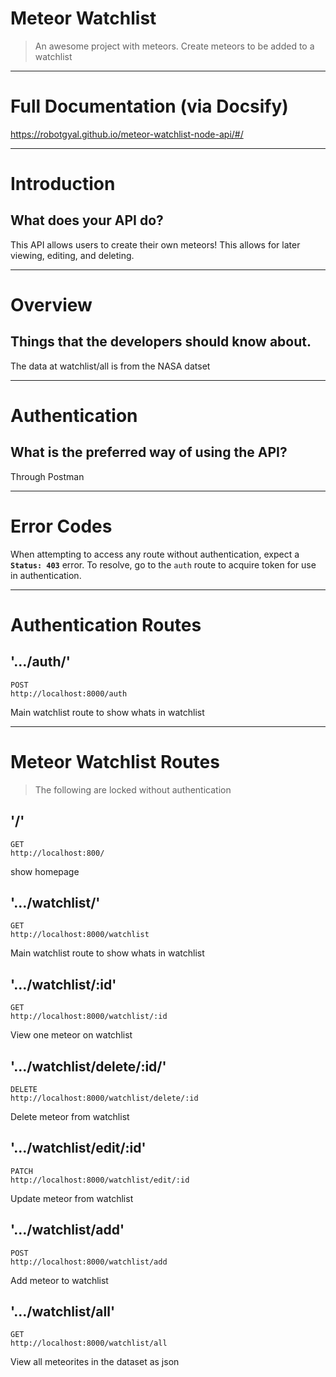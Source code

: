 # Meteor Watchlist

> An awesome project with meteors.
> Create meteors to be added to a watchlist

---

# Full Documentation (via Docsify)
https://robotgyal.github.io/meteor-watchlist-node-api/#/

----

# Introduction
## What does your API do?
This API allows users to create their own meteors! This allows for later viewing, editing, and deleting.

---

# Overview
## Things that the developers should know about.
The data at watchlist/all is from the NASA datset

---

# Authentication
## What is the preferred way of using the API?

Through Postman

---

# Error Codes


When attempting to access any route without authentication, expect a **`Status: 403`** error. To resolve, go to the `auth` route to acquire token for use in authentication.

---

# Authentication Routes

## '.../auth/'
```
POST
http://localhost:8000/auth

```

Main watchlist route to show whats in watchlist


---

# Meteor Watchlist Routes
> The following are locked without authentication


## '/'
```
GET
http://localhost:800/

```
show homepage

## '.../watchlist/'
```
GET
http://localhost:8000/watchlist

```

Main watchlist route to show whats in watchlist

## '.../watchlist/:id'
```
GET
http://localhost:8000/watchlist/:id
```

View one meteor on watchlist

## '.../watchlist/delete/:id/'
```
DELETE
http://localhost:8000/watchlist/delete/:id
```

Delete meteor from watchlist

## '.../watchlist/edit/:id'
```
PATCH
http://localhost:8000/watchlist/edit/:id
```

Update meteor from watchlist

## '.../watchlist/add'
```
POST
http://localhost:8000/watchlist/add
```

Add meteor to watchlist

## '.../watchlist/all'
```
GET
http://localhost:8000/watchlist/all
```

View all meteorites in the dataset as json

